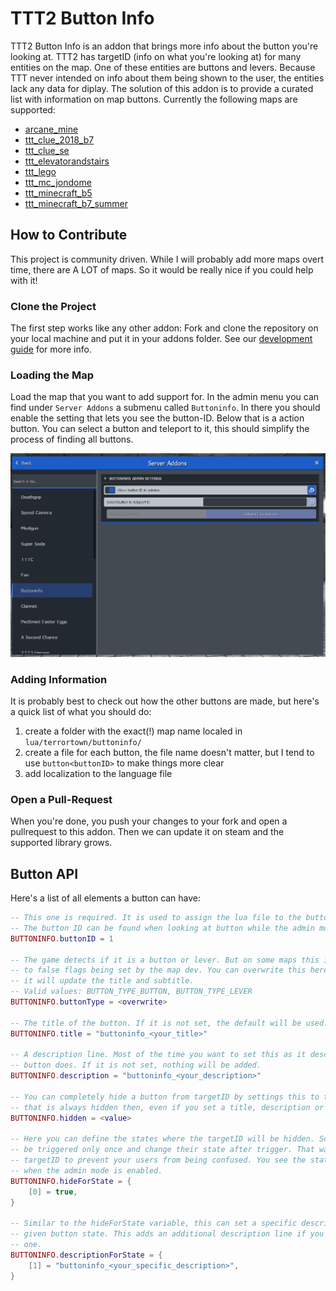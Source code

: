 # TTT2 Button Info
 
TTT2 Button Info is an addon that brings more info about the button you're looking at. TTT2 has targetID (info on what you're looking at) for many entities on the map. One of these entities are buttons and levers. Because TTT never intended on info about them being shown to the user, the entities lack any data for diplay. The solution of this addon is to provide a curated list with information on map buttons. Currently the following maps are supported:

- [arcane_mine](https://steamcommunity.com/sharedfiles/filedetails/?id=1463001141)
- [ttt_clue_2018_b7](https://steamcommunity.com/sharedfiles/filedetails/?id=1490186898)
- [ttt_clue_se](https://steamcommunity.com/sharedfiles/filedetails/?id=281454209)
- [ttt_elevatorandstairs](https://steamcommunity.com/sharedfiles/filedetails/?id=255086323)
- [ttt_lego](https://steamcommunity.com/sharedfiles/filedetails/?id=295897079)
- [ttt_mc_jondome](https://steamcommunity.com/sharedfiles/filedetails/?id=322655757)
- [ttt_minecraft_b5](https://steamcommunity.com/sharedfiles/filedetails/?id=159321088)
- [ttt_minecraft_b7_summer](https://steamcommunity.com/sharedfiles/filedetails/?id=2572798746)

## How to Contribute

This project is community driven. While I will probably add more maps overt time, there are A LOT of maps. So it would be really nice if you could help with it!

### Clone the Project

The first step works like any other addon: Fork and clone the repository on your local machine and put it in your addons folder. See our [development guide](https://docs.ttt2.neoxult.de/developers/basics/creating-an-addon/) for more info.

### Loading the Map

Load the map that you want to add support for. In the admin menu you can find under `Server Addons` a submenu called `Buttoninfo`. In there you should enable the setting that lets you see the button-ID. Below that is a action button. You can select a button and teleport to it, this should simplify the process of finding all buttons.

![the menu](assets/menu.png)

### Adding Information

It is probably best to check out how the other buttons are made, but here's a quick list of what you should do:

1. create a folder with the exact(!) map name localed in `lua/terrortown/buttoninfo/`
2. create a file for each button, the file name doesn't matter, but I tend to use `button<buttonID>` to make things more clear
3. add localization to the language file

### Open a Pull-Request

When you're done, you push your changes to your fork and open a pullrequest to this addon. Then we can update it on steam and the supported library grows.

## Button API

Here's a list of all elements a button can have:

```lua
-- This one is required. It is used to assign the lua file to the button in-game.
-- The button ID can be found when looking at button while the admin mode is enabled.
BUTTONINFO.buttonID = 1

-- The game detects if it is a button or lever. But on some maps this is false due
-- to false flags being set by the map dev. You can overwrite this here. Overwriting
-- it will update the title and subtitle.
-- Valid values: BUTTON_TYPE_BUTTON, BUTTON_TYPE_LEVER
BUTTONINFO.buttonType = <overwrite>

-- The title of the button. If it is not set, the default will be used.
BUTTONINFO.title = "buttoninfo_<your_title>"

-- A description line. Most of the time you want to set this as it describes what the
-- button does. If it is not set, nothing will be added.
BUTTONINFO.description = "buttoninfo_<your_description>"

-- You can completely hide a button from targetID by settings this to true. Be aware
-- that is always hidden then, even if you set a title, description or whatever.
BUTTONINFO.hidden = <value>

-- Here you can define the states where the targetID will be hidden. Some buttons can
-- be triggered only once and change their state after trigger. That way you can hide
-- targetID to prevent your users from being confused. You see the state in targetID
-- when the admin mode is enabled.
BUTTONINFO.hideForState = {
    [0] = true,
}

-- Similar to the hideForState variable, this can set a specific description for a
-- given button state. This adds an additional description line if you already added
-- one.
BUTTONINFO.descriptionForState = {
    [1] = "buttoninfo_<your_specific_description>",
}
```
